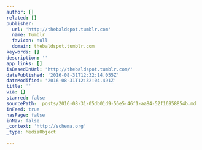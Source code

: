```yaml
---
author: []
related: []
publisher:
  url: 'http://thebaldspot.tumblr.com'
  name: Tumblr
  favicon: null
  domain: thebaldspot.tumblr.com
keywords: []
description: ''
app_links: []
isBasedOnUrl: 'http://thebaldspot.tumblr.com/'
datePublished: '2016-08-31T12:32:14.055Z'
dateModified: '2016-08-31T12:32:04.491Z'
title: ''
via: {}
starred: false
sourcePath: _posts/2016-08-31-05db01d9-56e5-46f1-aa84-52f16958854b.md
inFeed: true
hasPage: false
inNav: false
_context: 'http://schema.org'
_type: MediaObject

---
```

<article style=""></article>